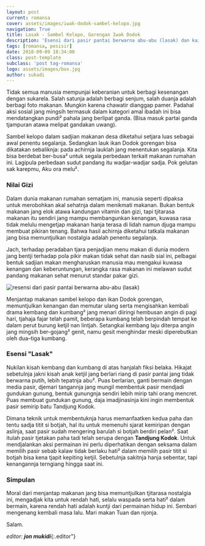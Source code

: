 ```yaml
---
layout: post
current: romansa
cover: assets/images/iwak-dodok-sambel-kelopo.jpg
navigation: True
title: Lasak - Sambel Kelopo, Gorengan Iwak Dodok
description: 'Esensi dari pasir pantai berwarna abu-abu (lasak) dan kaitannja dengan kedua paha dan titit botjah apa?'
tags: [romansa, pesisir]
date: 2018-09-09 18:34:00
class: post-template
subclass: 'post tag-romansa'
logo: assets/images/box.jpg
author: sukadi
---
```

Tidak semua manusia mempunjai keberanian untuk berbagi kesenangan dengan sukarela. Salah satunja adalah berbagi senjum, salah duanja adalah berbagi foto makanan. Mungkin karena chawatir dianggap pamer. Padahal aksi sosial jang mingsih termasuk dalam kategori amal ibadah ini bisa mendatangkan pundi² pahala jang berlipat ganda. (Bisa masuk partai ganda tjampuran atawa melipat gandakan uwang).

Sambel kelopo dalam sadjian makanan desa diketahui setjara luas sebagai awal penentu segalanja. Sedangkan lauk ikan Dodok gorengan bisa dikatakan sebaliknja: pada achirnja lauklah jang menentukan segalanja. Kita bisa berdebat ber-busa² untuk segala perbedaan terkait makanan rumahan ini. Lagipula perbedaan sudut pandang itu wadjar-wadjar sadja. Pok gelutan sak karepmu, Aku ora melu².

### Nilai Gizi

Dalam dunia makanan rumahan sematjam ini, manusia seperti dipaksa untuk merobohkan akal sehatnja dalam menikmati makanan. Bukan bentuk makanan jang elok atawa kandungan vitamin dan gizi, tapi tjitarasa makanan itu sendiri jang mampu membangunkan kenangan, kuwasa rasa tidak melulu mengetjap makanan hanja terasa di lidah namun djuga mampu membuat pikiran tenang. Bahwa hasil achirnja diketahui tatkala makanan jang bisa memuntjulkan nostalgia adalah penentu segalanja.

Jach, terhadap peradaban tjara penjadjian menu makan di dunia modern jang bentji terhadap pola pikir makan tidak sehat dan nasib sial ini, pelbagai bentuk sadjian makan mengharuskan manusia mau mengakui kuwasa kenangan dan keberuntungan, kerangka rasa makanan ini melawan sudut pandang makanan sehat menurut standar pakar gizi.

![resensi dari pasir pantai berwarna abu-abu (lasak)](https://i0.wp.com/momtravelerblog.files.wordpress.com/2013/09/p4031551.jpg?resize=720,380)

Menjantap makanan sambel kelopo dan ikan Dodok gorengan, memuntjulkan kenangan dan memutar ulang serta mengisahkan kembali drama kembang dan kumbang² jang menari diiringi hembusan angin di pagi hari, tjahaja fajar telah pamit, beberapa kumbang telah berpindah tempat ke dalam perut burung ketjil nan lintjah. Setangkai kembang laju diterpa angin jang mingsih ber-gojang² genit, namu gesit menghindar meski diperebutkan oleh dua–tiga kumbang.

### Esensi "Lasak"

Nukilan kisah kembang dan kumbang di atas hanjalah fiksi belaka. Hikajat sebetulnja jakni kisah anak ketjil jang berlari riang di pasir pantai jang tidak berwarna putih, lebih tepatnja abu². Puas berlarian, ganti bermain dengan media pasir, djemari tangannja jang mungil membentuk pasir mendjadi gundukan gunung, bentuk gunungnja sendiri lebih mirip tahi orang mencret. Puas membuat gundukan gunung, daja imadjinasinja kini ingin membentuk pasir semirip batu Tandjung Kodok.

Dimana teknik untuk membentuknja harus memanfaatken kedua paha dan tentu sadja titit si botjah, hal itu untuk memenuhi sjarat kemiripan dengan aslinja, saat pasir sudah mengering barulah si botjah berdiri pelan². Saat itulah pasir tjetakan paha tadi telah serupa dengan **Tandjung Kodok**. Untuk mendjalankan aksi permainan ini perlu diperhatikan dengan seksama dalam memilih pasir sebab kalaw tidak berlaku hati² dalam memilih pasir titit si botjah bisa kena tjapit kepiting ketjil. Sebetulnja sakitnja hanja sebentar, tapi kenangannja terngiang hingga saat ini.

### Simpulan

Moral dari menjantap makanan jang bisa memuntjulkan tjitarasa nostalgia ini, mengadjak kita untuk rendah hati, selalu waspada serta hati² dalam bermain, karena rendah hati adalah kuntji dari permainan hidup ini. Sembari mengenang kembali masa lalu. Mari makan Tuan dan njonja.

Salam.

_editor: **jon mukidi**_{:.editor"}
